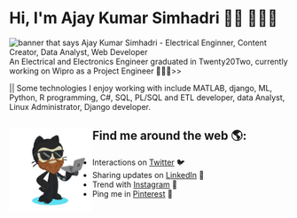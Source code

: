 # Hi, I'm Ajay Kumar Simhadri 👋🏻 👨🏻‍💻 

<img src="Ajay_github_logo.gif" alt="banner that says Ajay Kumar Simhadri - Electrical Enginner, Content Creator, Data Analyst, Web Developer">
An Electrical and Electronics Engineer graduated in Twenty20Two, currently working on Wipro as a Project Engineer 🧑🏻‍🔬>> 

|| Some technologies I enjoy working with include MATLAB, django, ML, Python, R programming, C#, SQL, PL/SQL and ETL developer, data Analyst, Linux Administrator, Django developer.

## Find me around the web 🌎: <a href="https://github.com/AjaykumarSimhadri/imAjay"><img align="left" width="150" height="150" src="Ajay-Github.png"></a>

- Interactions on <a href="https://twitter.com/ajay_simhadri"> Twitter</a> 🐦
- Sharing updates on <a href="https://www.linkedin.com/in/ajaykumarsimhadri/">LinkedIn</a> 💼
- Trend with <a href="https://www.instagram.com/ajaykumar_8080/"> Instagram</a> 🎹
- Ping me in <a href="https://in.pinterest.com/aajuabhi8080/"> Pinterest</a> 📌
  

